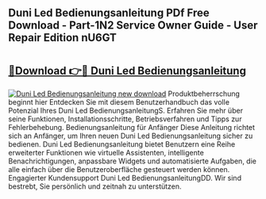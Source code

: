 ## Duni Led Bedienungsanleitung PDf Free Download - Part-1N2 Service Owner Guide - User Repair Edition nU6GT

# <h2><a href="http://df36gd8.blite.top/?on=Duni+Led+Bedienungsanleitung">🔗Download 👉🔴 Duni Led Bedienungsanleitung</a></h2>

[![Duni Led Bedienungsanleitung new download](https://i.imgur.com/lujVjoI.png)](http://df36gd8.blite.top/?on=Duni+Led+Bedienungsanleitung)
Produktbeherrschung beginnt hier Entdecken Sie mit diesem Benutzerhandbuch das volle Potenzial Ihres Duni Led BedienungsanleitungS. Erfahren Sie mehr über seine Funktionen, Installationsschritte, Betriebsverfahren und Tipps zur Fehlerbehebung. Bedienungsanleitung für Anfänger Diese Anleitung richtet sich an Anfänger, um Ihren neuen Duni Led Bedienungsanleitung sicher zu bedienen. Duni Led Bedienungsanleitung bietet Benutzern eine Reihe erweiterter Funktionen wie virtuelle Assistenten, intelligente Benachrichtigungen, anpassbare Widgets und automatisierte Aufgaben, die alle einfach über die Benutzeroberfläche gesteuert werden können. Engagierter Kundensupport Duni Led BedienungsanleitungDD. Wir sind bestrebt, Sie persönlich und zeitnah zu unterstützen.
